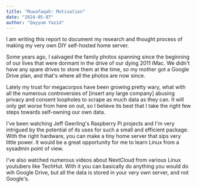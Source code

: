 ```yaml
---
title: "Muwafaqah: Motivation"
date: "2024-05-07"
author: "Qayyum Yazid"
---
```


I am writing this report to document my research and thought process of making my very own DIY self-hosted home server.

Some years ago, I salvaged the family photos spanning since the beginning of our lives that were dormant in the drive of our dying 2011 iMac. We didn't have any spare drives to store them at the time, so my mother got a Google Drive plan, and that's where all the photos are now since.

Lately my trust for megacorpos have been growing pretty wary, what with all the numerous controversies of [insert any large company] abusing privacy and consent loopholes to scrape as much data as they can. It will only get worse from here on out, so I believe its best that I take the right few steps towards self-owning our own data.

I've been watching Jeff Geerling's Raspberry Pi projects and I'm very intrigued by the potential of its uses for such a small and efficient package. With the right hardware, you can make a tiny home server that sips very little power. It would be a great opportunity for me to learn Linux from a sysadmin point of view.

I've also watched numerous videos about NextCloud from various Linux youtubers like TechHut. With it you can basically do anything you would do wih Google Drive, but all the data is stored in your very own server, and not Google's.
